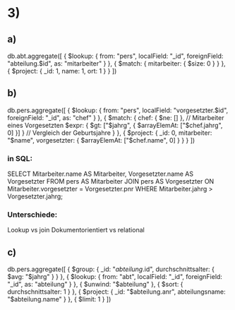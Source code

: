 # 3)
## a)
db.abt.aggregate([
    {
        $lookup: {
            from: "pers",
            localField: "_id",
            foreignField: "abteilung.$id",
            as: "mitarbeiter"
        }
    },
    {
        $match: {
            mitarbeiter: { $size: 0 }
        }
    },
    {
        $project: {
            _id: 1,
            name: 1,
            ort: 1
        }
    }
])

## b)
db.pers.aggregate([
    {
        $lookup: {
            from: "pers",
            localField: "vorgesetzter.$id",
            foreignField: "_id",
            as: "chef"
        }
    },
    {
        $match: {
            chef: { $ne: [] }, // Mitarbeiter eines Vorgesetzten
            $expr: { $gt: ["$jahrg", { $arrayElemAt: ["$chef.jahrg", 0] }] } // Vergleich der Geburtsjahre 
        }
    },
    {
        $project: {
            _id: 0,
            mitarbeiter: "$name",
            vorgesetzter: { $arrayElemAt: ["$chef.name", 0] }
        }
    }
])

### in SQL:
SELECT Mitarbeiter.name AS Mitarbeiter, Vorgesetzter.name AS Vorgesetzter
FROM pers AS Mitarbeiter
JOIN pers AS Vorgesetzter ON Mitarbeiter.vorgesetzter = Vorgesetzter.pnr
WHERE Mitarbeiter.jahrg > Vorgesetzter.jahrg;

### Unterschiede:
Lookup vs join
Dokumentorientiert vs relational

## c)
db.pers.aggregate([
    {
        $group: {
            _id: "$abteilung.$id",
            durchschnittsalter: { $avg: "$jahrg" }
        }
    },
    {
        $lookup: {
            from: "abt",
            localField: "_id",
            foreignField: "_id",
            as: "abteilung"
        }
    },
    {
        $unwind: "$abteilung"
    },
    {
        $sort: { durchschnittsalter: 1 }
    },
    {
        $project: {
            _id: "$abteilung.anr",
            abteilungsname: "$abteilung.name"
        }
    },
    {
        $limit: 1
    }
])